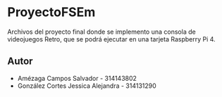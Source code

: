 # ProyectoFSEm
Archivos del proyecto final donde se implemento una consola de videojuegos Retro, que se podrá ejecutar en una tarjeta Raspberry Pi 4.
## Autor
* Amézaga Campos Salvador - 314143802
* González Cortes Jessica Alejandra - 314131290
